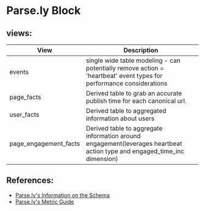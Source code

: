 # Parse.ly Block

## views:

| View  |      Description    |
|----------|-------------|
| events | single wide table modeling - can potentially remove action = 'heartbeat' event types for performance considerations |
| page_facts | Derived table to grab an accurate publish time for each canonical url. |
| user_facts | Derived table to aggregated information about users |
| page_engagement_facts | Derived table to aggregate information around engagement(leverages heartbeat action type and engaged_time_inc dimension) |

## References:
- [Parse.ly's Information on the Schema](https://www.parsely.com/help/rawdata/schema/)
- [Parse.ly's Metric Guide](https://www.parsely.com/help/rawdata/metrics/)
